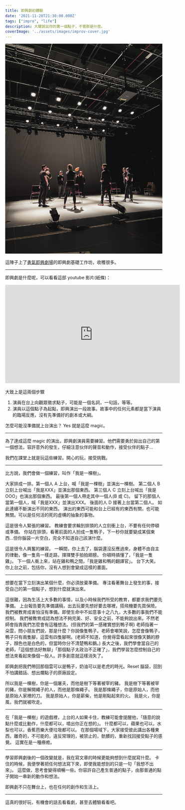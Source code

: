 ```yaml
---
title: 即興劇初體驗
date: '2021-11-28T21:30:00.000Z'
tags: ["impro", "life"]
description: 大聲說出你的第一個點子，不管那是什麼。
coverImage: '../assets/images/improv-cover.jpg'
---
```


![文章封面](../assets/images/improv-cover.jpg)

這陣子上了[勇氣即興劇場](https://www.facebook.com/GutsImprov)的即興劇基礎工作坊，收穫很多。

---

即興劇是什麼呢，可以看看這部 youtube 影片(紙條)：

<iframe width="560" height="315" src="https://www.youtube.com/embed/VR_CZaahYUo" title="YouTube video player" frameborder="0" allow="accelerometer; autoplay; clipboard-write; encrypted-media; gyroscope; picture-in-picture" allowfullscreen></iframe>

大致上是這兩個步驟
1. 演員在台上向觀眾徵求點子，可能是一個名詞，一句話，等等。
2. 演員以這個點子為起點，即興演出一段故事。故事中的任何元素都是當下演員的臨場反應，沒有先準備好的劇本或大綱。

怎麼可能沒準備就上台演出？ Yes 就是這麼 magic。

---

為了達成這麼 magic 的演出，即興劇演員需要練習。他們需要勇於拋出自己的第一個想法，容許意外的發生，仔細注意伙伴的聲音和動作，接受伙伴的點子...

我們在課堂上就是玩這些練習。開心的玩，接受挑戰。

---

比方說，我們會做一個練習，叫作「我是一棵樹」。

大家排成一排。第一個人 A 上台，喊「我是一棵樹」並演出一棵樹。
第二個人 B 立刻上台喊出「我是XXX」並演出那個東西。
第三個人 C 立刻上台喊出「我是OOO」也演出那個東西。
最後第一個人帶走其中一個人(B 或 C)。
留下的那個人當第一個人，喊「我是XXX」並演出XXX。
後面的人 D 接著上台當第二個人。
如此連續不斷演出不同的東西。
演出的東西可能和台上已經有的東西有關，也可能無關。可以是任何活的死的虛構的抽象的事物。

這是很令人緊張的練習。
教練會要求輪到排頭的人立刻衝上台，不要有任何停頓或準備。
你站在排頭，看著前面的人扮成一隻鴨子，下一秒你就要變成某個東西...但你腦袋一片空白，完全不知道自己該演什麼。

這是很令人興奮的練習。
一瞬間，你上去了，腦袋還沒反應過來，身體不由自主的律動，像一隻鳥一樣走路，揮揮雙手拍拍翅膀。
你頓時搞懂了，「我是一隻雞」。
下一個人衝上來，站在雞和鴨之間，「我是雞和鴨的翻譯官」。
台下大笑。
你上台之前，包括你，沒有人想到會變成這樣的畫面。

---

想要在當下立刻演出某個什麼，你必須放棄準備。
專注看著舞台上發生的事，接受自己的第一個點子，想到什麼就演出來。

這很難，因為生活上大多數的事情，以及小時候我們所受的教育，都要求我們要先準備。
上台報告要先準備講稿，出去玩要先想好要去哪裡，搭飛機要先買保險。
我們被教育成害怕沒有準備。即使生命中不如意事十之八九，大多數的事我們不能控制。
我們被教育成認為想法不夠完美、好、安全之前，不能夠說出來。不然老師會指責我們怎麼會有這種想法。(但我們的第一感確實想到鴨子啊)
老師指著一朵雲，問小朋友們說，那是什麼？你說像隻鴨子。老師會嘲笑說，怎麼會像鴨子，鴨子只有兩隻腳，這雲有四隻腳啊。(老師不知道，你覺得雲看起來很像天鵝的脖子，顏色也是白色的，但當時你分不清楚鴨和鵝。)
長大之後，我們學會當自己的老師，「這個想法好無聊」「那個點子太政治不正確了」，我們學習怎麼控制自己的想法來看起來像個一般人。許多創意就這樣消失了。

即興劇把我們帶回那個雲可以是鴨子，奶油可以是老虎的時光。Reset 腦袋，回到不怕講錯話、想出爛點子的原廠設定。

所以我是一棵樹，你是一個屠夫，而他是樹下等著被宰的豬。
我是樹下等著被宰的豬，你是解開繩子的人，而他是那條繩子。
我是那條繩子，你是原始人，而他是原始人家裡的刀。
我是原始人，你是薪柴，他是剛點起來的火。
我是火，你是風，我們就被吹走。

---

在「我是一棵樹」的遊戲裡，上台的人如果卡住，教練可能會提醒他，「隨意的說點什麼或比動作，什麼都可以，噴出你正在想的」。
什麼都可以，蘋果也可以，水梨也可以，香蕉芭樂大便垃圾都可以。
在那個場域下，大家接受彼此講出各種東西，離奇的，不可能的，違反常理的，被禁止的，骯髒的，重新找回接受點子的感覺。
這實在是一種療癒。

---

學習即興劇後的一個改變就是，我在寫文章的時候更能夠想到什麼就寫什麼。
卡住的時候，我便學著把任何想法寫下來，即使我能想到的只是一句「我想不出來」。
這麼做，思考會變得順暢一些。你容許自己產生普通的點子，由那普通的點子開始一串新的動作和想法。

即興劇不只在舞台上，也在任何的創作和生活上。

---

這真的很好玩，有機會的話去看看劇，甚至去體驗看看吧。
